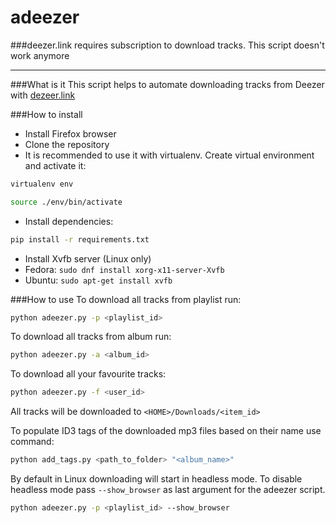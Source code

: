 adeezer
============
###deezer.link requires subscription to download tracks. This script doesn't work anymore
***
###What is it
This script helps to automate downloading tracks from Deezer with [dezeer.link](http://deezer.link/)

###How to install
* Install Firefox browser
* Clone the repository
* It is recommended to use it with virtualenv. Create virtual environment and activate it:
```bash
virtualenv env
```
```bash
source ./env/bin/activate
```
* Install dependencies:
```bash
pip install -r requirements.txt
```
* Install Xvfb server (Linux only)
 * Fedora: `sudo dnf install xorg-x11-server-Xvfb`
 * Ubuntu: `sudo apt-get install xvfb`

###How to use
To download all tracks from playlist run:
```bash
python adeezer.py -p <playlist_id>
```
To download all tracks from album run:
```bash
python adeezer.py -a <album_id>
```
To download all your favourite tracks:
```bash
python adeezer.py -f <user_id>
```

All tracks will be downloaded to `<HOME>/Downloads/<item_id>`

To populate ID3 tags of the downloaded mp3 files based on their name use command:
```bash
python add_tags.py <path_to_folder> "<album_name>"
```

By default in Linux downloading will start in headless mode. To disable headless mode pass `--show_browser` as last argument for the adeezer script.
```bash
python adeezer.py -p <playlist_id> --show_browser
```
